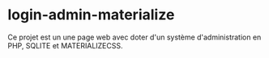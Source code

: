 # login-admin-materialize
Ce projet est un une page web avec doter d'un système d'administration en PHP, SQLITE et MATERIALIZECSS.
